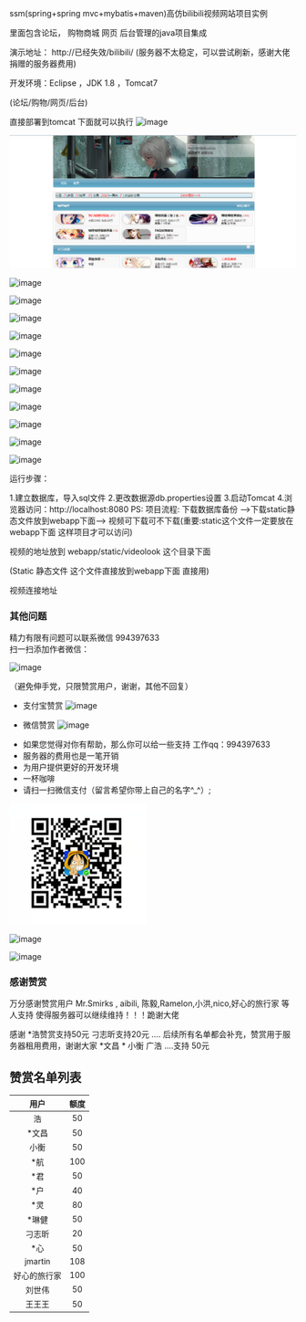 ssm(spring+spring mvc+mybatis+maven)高仿bilibili视频网站项目实例

里面包含论坛， 购物商城  网页  后台管理的java项目集成

演示地址：    http://已经失效/bilibili/
(服务器不太稳定，可以尝试刷新，感谢大佬捐赠的服务器费用)

开发环境：Eclipse ，JDK 1.8 ，Tomcat7

(论坛/购物/网页/后台)

直接部署到tomcat 下面就可以执行
![image](https://upload-images.jianshu.io/upload_images/2469080-29ac171e8784052a.png)

![image](https://github.com/ArvinZhangX/file_tem/blob/master/2469080-ee1a592efbccdcef.png)


![image](https://upload-images.jianshu.io/upload_images/2469080-db7bc332752af532.png)


![image](https://upload-images.jianshu.io/upload_images/2469080-fb953c94efdc9531.png)


![image](https://upload-images.jianshu.io/upload_images/2469080-79bd8021d475c810.png)


![image](https://upload-images.jianshu.io/upload_images/2469080-9d8458b81ef1eff8.png)


![image](https://upload-images.jianshu.io/upload_images/2469080-9d6d3b036cd4b34f.png)


![image](https://upload-images.jianshu.io/upload_images/2469080-441c3073f2dd03c7.png)



![image](https://upload-images.jianshu.io/upload_images/2469080-ee1a592efbccdcef.png)


![image](https://upload-images.jianshu.io/upload_images/2469080-ec244a6a9d5c8e3d.png)



![image](https://upload-images.jianshu.io/upload_images/2469080-6fb47affba762cdc.png)


![image](https://upload-images.jianshu.io/upload_images/2469080-c47fd6fd8e093f49.png)


![image](https://upload-images.jianshu.io/upload_images/2469080-0401ba8b7268d877.png)


运行步骤：

1.建立数据库，导入sql文件
2.更改数据源db.properties设置
3.启动Tomcat
4.浏览器访问：http://localhost:8080
PS: 
项目流程: 下载数据库备份 -->下载static静态文件放到webapp下面-->
视频可下载可不下载(重要:static这个文件一定要放在webapp下面 这样项目才可以访问)

视频的地址放到  webapp/static/videolook 这个目录下面 


(Static 静态文件  这个文件直接放到webapp下面 直接用)

视频连接地址

### 其他问题

精力有限有问题可以联系微信  994397633   
扫一扫添加作者微信：

![image](https://upload-images.jianshu.io/upload_images/2469080-9e5b72a12caf99f8.png)

（避免伸手党，只限赞赏用户，谢谢，其他不回复）
* 支付宝赞赏
![image](https://upload-images.jianshu.io/upload_images/2469080-1cd54bd8fa66538b.png)

* 微信赞赏
![image](https://upload-images.jianshu.io/upload_images/2469080-b8742c3f87b3b3c3.png)

- 如果您觉得对你有帮助，那么你可以给一些支持 工作qq：994397633
- 服务器的费用也是一笔开销
- 为用户提供更好的开发环境
- 一杯咖啡
- 请扫一扫微信支付（留言希望你带上自己的名字^_^）;

![image](https://github.com/ArvinZhangX/file_tem/blob/master/chat_pay.png)

![image](https://upload-images.jianshu.io/upload_images/2469080-b8742c3f87b3b3c3.png)

![image](https://upload-images.jianshu.io/upload_images/2469080-1cd54bd8fa66538b.png)




### 感谢赞赏

万分感谢赞赏用户  Mr.Smirks , aibili, 陈毅,Ramelon,小洪,nico,好心的旅行家 等人支持
使得服务器可以继续维持！！！跪谢大佬


感谢 *浩赞赏支持50元  刁志昕支持20元 .... 后续所有名单都会补充，赞赏用于服务器租用费用，谢谢大家
*文昌   * 小衡   广浩 ....支持 50元

赞赏名单列表
----
|用户|额度|
|:---:|:---:|
|浩|  50|
|*文昌|50|
|小衡|50|
|*航|100|
|*君|50|
|*户|40|
|*灵|80|
|*琳健|50|
|刁志昕|20|
|*心|50|
|jmartin|108|
|好心的旅行家|100|
|刘世伟|50|
|王王王|50|

